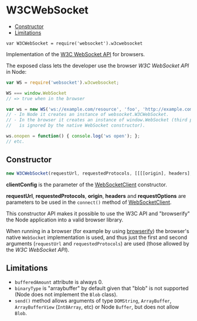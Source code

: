 W3CWebSocket
============

* [Constructor](#constructor)
* [Limitations](#limitations)

`var W3CWebSocket = require('websocket').w3cwebsocket`

Implementation of the [W3C WebSocket API](http://www.w3.org/TR/websockets/) for browsers.

The exposed class lets the developer use the browser *W3C WebSocket API* in Node:

```javascript
var WS = require('websocket').w3cwebsocket;

WS === window.WebSocket
// => true when in the browser

var ws = new WS('ws://example.com/resource', 'foo', 'http://example.com');
// - In Node it creates an instance of websocket.W3CWebSocket.
// - In the browser it creates an instance of window.WebSocket (third parameter
//   is ignored by the native WebSocket constructor).

ws.onopen = function() { console.log('ws open'); };
// etc.
```


Constructor
-----------

```javascript
new W3CWebSocket(requestUrl, requestedProtocols, [[[[origin], headers], requestOptions], clientConfig])
```

**clientConfig** is the parameter of the [WebSocketClient](./WebSocketClient.md) constructor.

**requestUrl**, **requestedProtocols**, **origin**, **headers** and **requestOptions** are parameters to be used in the `connect()` method of [WebSocketClient](./WebSocketClient.md).

This constructor API makes it possible to use the W3C API and "browserify" the Node application into a valid browser library.

When running in a browser (for example by using [browserify](http://browserify.org/)) the browser's native `WebSocket` implementation is used, and thus just the first and second arguments (`requestUrl` and `requestedProtocols`) are used (those allowed by the *W3C WebSocket API*).


Limitations
-----------

* `bufferedAmount` attribute is always 0.
* `binaryType` is "arraybuffer" by default given that "blob" is not supported (Node does not implement the `Blob` class).
* `send()` method allows arguments of type `DOMString`, `ArrayBuffer`, `ArrayBufferView` (`Int8Array`, etc) or Node `Buffer`, but does not allow `Blob`.
